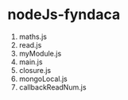 # nodeJs-fyndaca

1. maths.js
2. read.js
3. myModule.js
4. main.js
5. closure.js
6. mongoLocal.js
7. callbackReadNum.js